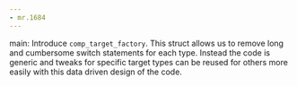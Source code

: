 ```yaml
---
- mr.1684
---
```

main: Introduce `comp_target_factory`. This struct allows us to remove long and
cumbersome switch statements for each type. Instead the code is generic and
tweaks for specific target types can be reused for others more easily with this
data driven design of the code.
